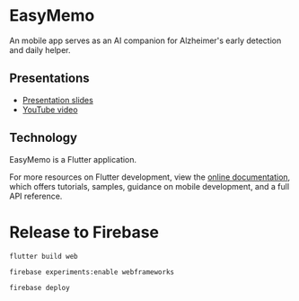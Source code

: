 # EasyMemo

An mobile app serves as an AI companion for Alzheimer's early detection and daily helper.

## Presentations

- [Presentation slides](https://docs.google.com/presentation/d/1vucwYp45FQGLbQEKPhv-L5gC6QeYHfbWweIfPMEwPD0/edit?usp=sharing)
- [YouTube video](https://youtu.be/zgzGsh_Z6CE?si=Ret3MNocz6YBS_K-)

## Technology

EasyMemo is a Flutter application.

For more resources on Flutter development, view the
[online documentation](https://docs.flutter.dev/), which offers tutorials,
samples, guidance on mobile development, and a full API reference.

# Release to Firebase
`flutter build web`

`firebase experiments:enable webframeworks`

`firebase deploy`

